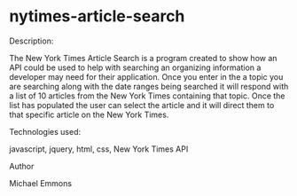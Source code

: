 # nytimes-article-search

Description:

The New York Times Article Search is a program created to show how an API could be used
to help with searching an organizing information a developer may need for their application.
Once you enter in the a topic you are searching along with the date ranges being searched it will
respond with a list of 10 articles from the New York Times containing that topic. Once the list has populated
the user can select the article and it will direct them to that specific article on the New York Times.



Technologies used:

javascript, 
jquery, 
html, 
css, 
New York Times API

Author

Michael Emmons
